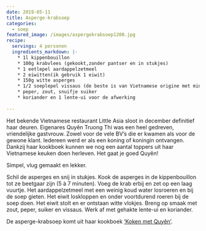 ```yaml
---
date: 2019-05-11
title: Asperge-krabsoep
categories:
  - soep
featured_image: /images/aspergekrabsoep1200.jpg
recipe:
  servings: 4 personen
  ingredients_markdown: |-
    * 1l kippenbouillon
    * 100g krabvlees (gekookt,zonder pantser en in stukjes)
    * 1 eetlepel aardappelzetmeel
    * 2 eiwitten(ik gebruik 1 eiwit)
    * 150g witte asperges
    * 1/2 soeplepel vissaus (de beste is van Vietnamese origine met min. 60% visextract)
    * peper, zout, snuifje suiker
    * koriander en 1 lente-ui voor de afwerking    
---
```

Het bekende Vietnamese restaurant Little Asia sloot in december definitief haar deuren.
Eigenares Quyên Truong Thi was een heel gedreven, vriendelijke gastvrouw. Zowel voor de vele BV’s die er kwamen als voor de gewone klant.
Iedereen werd er als een koning of koningin ontvangen. 
Dankzij haar kookboek kunnen we nog een aantal toppers uit haar Vietnamese keuken doen herleven.
Het gaat je goed Quyên!

Simpel, vlug gemaakt en lekker.


  




<!--more-->

Schil de asperges en snij in stukjes.
Kook de asperges in de kippenbouillon tot ze beetgaar zijn (5 à 7 minuten).
Voeg de krab erbij en zet op een laag vuurtje.
Het aardappelzetmeel met een weinig koud water losroeren en bij de soep gieten.
Het eiwit loskloppen en onder voortdurend roeren bij de soep doen. Het eiwit stolt en er ontstaan witte vlokjes.
Breng op smaak met zout, peper, suiker en vissaus.
Werk af met gehakte lente-ui en koriander.


De asperge-krabsoep komt uit haar kookboek [‘Koken met Quyên’](https://www.boek.be/boek/koken-met-quyen/lezers).



